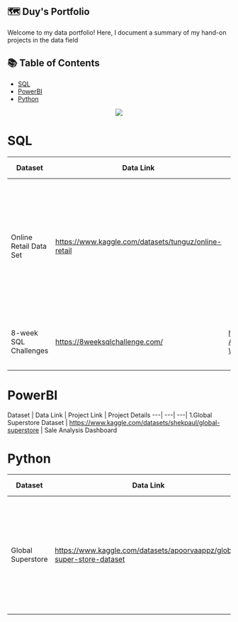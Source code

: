 ## 🗺 **Duy's Portfolio**
Welcome to my data portfolio! Here, I document a summary of my hand-on projects in the data field

## 📚 **Table of Contents**
- [SQL](#SQL)
- [PowerBI](#PowerBI)
- [Python](#Python)
<p align="center"> 
<img src="https://www.clicdata.com/wp-content/uploads/2021/06/transfrom-data-actionable-insights.jpg"
</p>
        
# SQL

Dataset | Data Link | Project Link | Project Descriptions
--- | ---| ---| ---|
Online Retail Data Set | https://www.kaggle.com/datasets/tunguz/online-retail | | Phân tích hành vi mua hàng của khách hàng để tìm ra insight giúp công ty lựa chọn chính sách bán hàng phù hợp từ dữ liệu thật thông qua google bigquerry
8-week SQL Challenges | https://8weeksqlchallenge.com/ | https://github.com/AnhDuyVu/Data-Analysis-Projects/tree/main/8-Week%20SQL%20Challenges | Luyện tập ad-hoc tasks thông qua 8-week SQL challenges

# PowerBI

Dataset | Data Link | Project Link | Project Details
---| ---| ---| 
1.Global Superstore Dataset | https://www.kaggle.com/datasets/shekpaul/global-superstore | Sale Analysis Dashboard

# Python
Dataset | Data Link | Project Link | Project Descriptions |Libraries
--- | --- | ---| --- | --- |
Global Superstore | https://www.kaggle.com/datasets/apoorvaappz/global-super-store-dataset | [RFM Analysis](https://github.com/AnhDuyVu/Data-Analysis-Projects/blob/4fcd675d3c2719a258b970ad9b1236e8f4745429/RFM%20Analysis%20in%20Python/RFM_analysis_project_global_superstore_by_Python.ipynb)| Data Wrangling and RFM analysis to analyse customer behaviour get customer behavior insight for sale campaigns | pandas, numpy, matplotlib, seaborn
